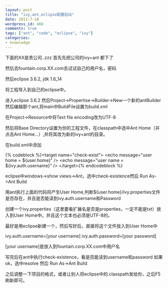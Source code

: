 ```yaml
---
layout: post
title: "ivy,ant,eclipse配置启动"
date: 2011-7-18
wordpress_id: 466
comments: true
tags: ["ant", "code", "eclipse", "ivy"]
categories:
- knowledge
---
```

<meta name="_edit_last" content="1" />
<meta name="_su_description" content="ivy,ant,eclipse" />
<meta name="_su_rich_snippet_type" content="none" />
<meta name="_su_title" content="ivy,ant,eclipse" />
<meta name="views" content="485" />
下面的XX是贵公司..zzz
首先先把公司的ivy+ant 都下了

然后去fountain.corp.XX.com去试试自己的用户名，密码

然后eclipse 3.6.2, jdk 1.6_14

将工程导入到自己的eclipse中。

进入eclipse 3.6.2 然后Project-&gt;Propertise-&gt;Builder-&gt;New一个新的antBuilder然后编辑那个ant,将main中BuildFile设置为build.xml

在Project-&gt;Resource中将Text file encoding改为UTF-8

然后将Base Directory设置为你的工程文件，在classpath中选中Ant Home（并点击Ant Home...）,并将其改为新的ivy+ant的目录。

在build.xml中添加


{% codeblock %}&lt;target name="check-exist"&gt;
   &lt;echo message="user home = ${user.home}" /&gt;
   &lt;echo message="user name = ${ivy.auth.username}" /&gt;
&lt;/target&gt;{% endcodeblock %}


eclipse中windows-&gt;show views-&gt;Ant，选中check-existence然后 Run As-&gt;Ant Build

用ant执行上面的代码将产生User Home,判断${user.home}/ivy.properties文件是否存在，并且是否能读到ivy.auth.username和Password

创建一个ivy.properties（这里要看扩展名是否是properties，一定不能是txt）放入到User Home中。并且这个文本也必须是UTF-8的。

最好是用eclipse新建一个，然后写好后，直接将这个文件放入到User Home中

ivy.auth.username=[your username]
ivy.auth.password=[your password]

[your username]是放入到fountain.corp.XX.com中用户名

写完后在ant中执行check-existence，看是否能读到username和password
如果ok，选中resolve 然后 Run As-&gt;Ant Build

之后调整一下项目的格式，或者让别人将eclipse中的.classpath发给你，之后F5刷新即可。
